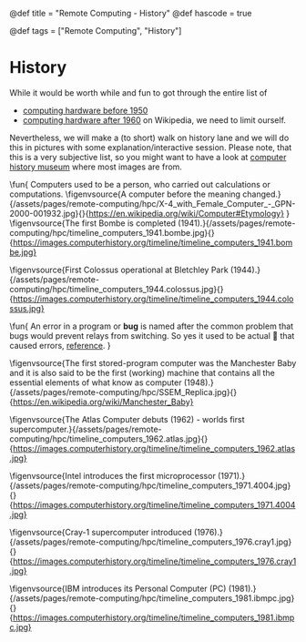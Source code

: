 @def title = "Remote Computing - History"
@def hascode = true

@def tags = ["Remote Computing", "History"]
# History

While it would be worth while and fun to got through the entire list of 
- [computing hardware before 1950](https://en.wikipedia.org/wiki/Timeline_of_computing_hardware_before_1950)
- [computing hardware after 1960](https://en.wikipedia.org/wiki/History_of_computing_hardware_(1960s%E2%80%93present))
on Wikipedia, we need to limit ourself.

Nevertheless, we will make a (to short) walk on history lane and we will do this in pictures with some explanation/interactive session.
Please note, that this is a very subjective list, so you might want to have a look at [computer history museum](https://www.computerhistory.org/timeline/computers/) where most images are from.

\fun{
Computers used to be a person, who carried out calculations or computations.
\figenvsource{A computer before the meaning changed.}{/assets/pages/remote-computing/hpc/X-4_with_Female_Computer_-_GPN-2000-001932.jpg}{}{https://en.wikipedia.org/wiki/Computer#Etymology}
}
\figenvsource{The first Bombe is completed (1941).}{/assets/pages/remote-computing/hpc/timeline_computers_1941.bombe.jpg}{}{https://images.computerhistory.org/timeline/timeline_computers_1941.bombe.jpg}

\figenvsource{First Colossus operational at Bletchley Park (1944).}{/assets/pages/remote-computing/hpc/timeline_computers_1944.colossus.jpg}{}{https://images.computerhistory.org/timeline/timeline_computers_1944.colossus.jpg}

\fun{
An error in a program or **bug** is named after the common problem that bugs would prevent relays from switching. So yes it used to be actual 🐛 that caused errors, [reference](https://education.nationalgeographic.org/resource/worlds-first-computer-bug/).
}

\figenvsource{The first stored-program computer was the Manchester Baby and it is also said to be the first (working) machine that contains all the essential elements of what know as computer (1948).}{/assets/pages/remote-computing/hpc/SSEM_Replica.jpg}{}{https://en.wikipedia.org/wiki/Manchester_Baby}

\figenvsource{The Atlas Computer debuts (1962) - worlds first supercomputer.}{/assets/pages/remote-computing/hpc/timeline_computers_1962.atlas.jpg}{}{https://images.computerhistory.org/timeline/timeline_computers_1962.atlas.jpg}

\figenvsource{Intel introduces the first microprocessor (1971).}{/assets/pages/remote-computing/hpc/timeline_computers_1971.4004.jpg}{}{https://images.computerhistory.org/timeline/timeline_computers_1971.4004.jpg}

\figenvsource{Cray-1 supercomputer introduced (1976).}{/assets/pages/remote-computing/hpc/timeline_computers_1976.cray1.jpg}{}{https://images.computerhistory.org/timeline/timeline_computers_1976.cray1.jpg}

\figenvsource{IBM introduces its Personal Computer (PC) (1981).}{/assets/pages/remote-computing/hpc/timeline_computers_1981.ibmpc.jpg}{}{https://images.computerhistory.org/timeline/timeline_computers_1981.ibmpc.jpg}